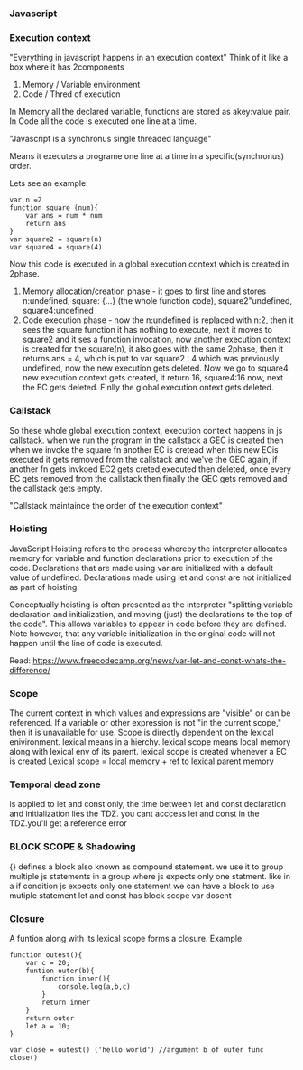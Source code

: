 ### Javascript

### Execution context

"Everything in javascript happens in an execution context"
Think of it like a box where it has 2components

1. Memory / Variable environment
2. Code / Thred of execution

In Memory all the declared variable, functions are stored as akey:value pair. In Code all the code is executed one line at a time.

"Javascript is a synchronus single threaded language"

Means it executes a programe one line at a time in a specific(synchronus) order.

Lets see an example:

```
var n =2
function square (num){
    var ans = num * num
    return ans
}
var square2 = square(n)
var square4 = square(4)
```

Now this code is executed in a global execution context which is created in 2phase.

1. Memory allocation/creation phase - it goes to first line and stores n:undefined, square: {...} (the whole function code), square2"undefined, square4:undefined
2. Code execution phase - now the n:undefined is replaced with n:2, then it sees the square function it has nothing to execute, next it moves to square2 and it ses a function invocation, now another execution context is created for the square(n), it also goes with the same 2phase, then it returns ans = 4,
   which is put to var square2 : 4 which was previously undefined, now the new execution gets deleted.
   Now we go to square4 new execution context gets created, it return 16, square4:16 now, next the EC gets deleted. Finlly the global execution ontext gets deleted.

### Callstack

So these whole global execution context, execution context happens in js callstack. when we run the program in the callstack a GEC is created then when we invoke the square fn another EC is cretead when this new ECis executed it gets removed from the callstack and we've the GEC again, if another fn gets invkoed EC2 gets creted,executed then deleted, once every EC gets removed from the callstack then finally the GEC gets removed and the callstack gets empty.

"Callstack maintaince the order of the execution context"

### Hoisting

JavaScript Hoisting refers to the process whereby the interpreter allocates memory for variable and function declarations prior to execution of the code. Declarations that are made using var are initialized with a default value of undefined. Declarations made using let and const are not initialized as part of hoisting.

Conceptually hoisting is often presented as the interpreter "splitting variable declaration and initialization, and moving (just) the declarations to the top of the code". This allows variables to appear in code before they are defined. Note however, that any variable initialization in the original code will not happen until the line of code is executed.

Read: https://www.freecodecamp.org/news/var-let-and-const-whats-the-difference/

### Scope

The current context in which values and expressions are "visible" or can be referenced. If a variable or other expression is not "in the current scope," then it is unavailable for use.
Scope is directly dependent on the lexical enivironment. lexical means in a hierchy. lexical scope means local memory along with lexical env of its parent. lexical scope is created whenever a EC is created
Lexical scope = local memory + ref to lexical parent memory

### Temporal dead zone

is applied to let and const only, the time between let and const declaration and initialization lies the TDZ. you cant acccess let and const in the TDZ.you'll get a reference error

### BLOCK SCOPE & Shadowing

{} defines a block also known as compound statement. we use it to group multiple js statements in a group where js expects only one statment. like in a if condition js expects only one statement we can have a block to use mutiple statement
let and const has block scope var dosent

### Closure

A funtion along with its lexical scope forms a closure. Example

```
function outest(){
    var c = 20;
    funtion outer(b){
        function inner(){
            console.log(a,b,c)
        }
        return inner
    }
    return outer
    let a = 10;
}

var close = outest() ('hello world') //argument b of outer func
close()
```
